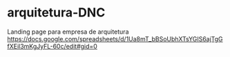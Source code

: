 # arquitetura-DNC
Landing page para empresa de arquitetura
https://docs.google.com/spreadsheets/d/1Ua8mT_bBSoUbhXTsYGIS6ajTgGfXEil3mKgJyFL-60c/edit#gid=0
